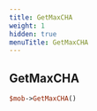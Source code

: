 ```yaml
---
title: GetMaxCHA
weight: 1
hidden: true
menuTitle: GetMaxCHA
---
```

## GetMaxCHA
```perl
$mob->GetMaxCHA()
```